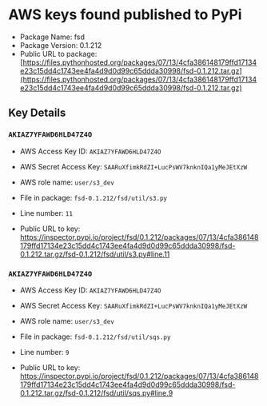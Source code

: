 # AWS keys found published to PyPi

* Package Name: fsd
* Package Version: 0.1.212
* Public URL to package: [https://files.pythonhosted.org/packages/07/13/4cfa386148179ffd17134e23c15dd4c1743ee4fa4d9d0d99c65ddda30998/fsd-0.1.212.tar.gz](https://files.pythonhosted.org/packages/07/13/4cfa386148179ffd17134e23c15dd4c1743ee4fa4d9d0d99c65ddda30998/fsd-0.1.212.tar.gz)

## Key Details

### `AKIAZ7YFAWD6HLD47Z4O`

* AWS Access Key ID: `AKIAZ7YFAWD6HLD47Z4O`
* AWS Secret Access Key: `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` 
* AWS role name: `user/s3_dev`
* File in package: `fsd-0.1.212/fsd/util/s3.py`
* Line number: `11`

* Public URL to key: https://inspector.pypi.io/project/fsd/0.1.212/packages/07/13/4cfa386148179ffd17134e23c15dd4c1743ee4fa4d9d0d99c65ddda30998/fsd-0.1.212.tar.gz/fsd-0.1.212/fsd/util/s3.py#line.11



### `AKIAZ7YFAWD6HLD47Z4O`

* AWS Access Key ID: `AKIAZ7YFAWD6HLD47Z4O`
* AWS Secret Access Key: `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` 
* AWS role name: `user/s3_dev`
* File in package: `fsd-0.1.212/fsd/util/sqs.py`
* Line number: `9`

* Public URL to key: https://inspector.pypi.io/project/fsd/0.1.212/packages/07/13/4cfa386148179ffd17134e23c15dd4c1743ee4fa4d9d0d99c65ddda30998/fsd-0.1.212.tar.gz/fsd-0.1.212/fsd/util/sqs.py#line.9


